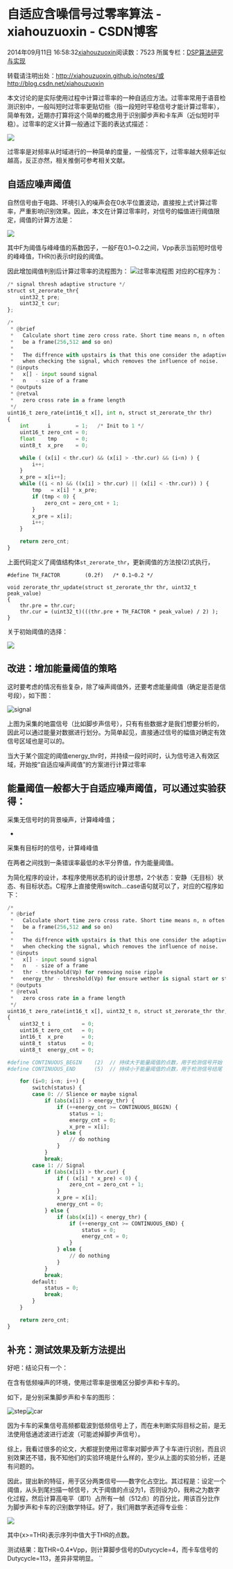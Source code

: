# 自适应含噪信号过零率算法 - xiahouzuoxin - CSDN博客





2014年09月11日 16:58:32[xiahouzuoxin](https://me.csdn.net/xiahouzuoxin)阅读数：7523
所属专栏：[DSP算法研究与实现](https://blog.csdn.net/column/details/zuoxin-dsp.html)











转载请注明出处：http://xiahouzuoxin.github.io/notes/或http://blog.csdn.net/xiahouzuoxin

本文讨论的是实际使用过程中计算过零率的一种自适应方法。过零率常用于语音检测识别中，一般叫短时过零率更贴切些（指一段短时平稳信号才能计算过零率），简单有效，近期亦打算将这个简单的概念用于识别脚步声和卡车声（近似短时平稳）。过零率的定义计算一般通过下面的表达式描述：

![](http://www.forkosh.com/mathtex.cgi?%20%5CLarge%20Z_n=%5Cfrac%7B1%7D%7BN%7D%5Csum_%7Bm=0%7D%5E%7BN-1%7D%5C%7C%7Bsgn%5Bx_n(m+1)%5D-sgn%5Bx_n(m)%5D%7D%5C%7C)

过零率是对频率从时域进行的一种简单的度量，一般情况下，过零率越大频率近似越高，反正亦然，相关推倒可参考相关文献。

## 自适应噪声阈值

自然信号由于电路、环境引入的噪声会在0水平位置波动，直接按上式计算过零率，严重影响识别效果。因此，本文在计算过零率时，对信号的幅值进行阈值限定，阈值的计算方法是：

![](http://www.forkosh.com/mathtex.cgi?%20%5CLarge%20THR(t)=%5Cfrac%7B1%7D%7B2%7D%5C%7BTHR(t-1)+F*V_%7Bpp%7D(t)%5C%7D,%20F=%5B0.1%5C%200.2%5D)

其中F为阈值与峰峰值的系数因子，一般F在0.1~0.2之间，Vpp表示当前短时信号的峰峰值，THR(t)表示t时段的阈值。

因此增加阈值判别后计算过零率的流程图为：
![过零率流程图](http://xiahouzuoxin.github.io/notes/images/%E8%87%AA%E9%80%82%E5%BA%94%E5%90%AB%E5%99%AA%E4%BF%A1%E5%8F%B7%E8%BF%87%E9%9B%B6%E7%8E%87%E7%AE%97%E6%B3%95/%E8%BF%87%E9%9B%B6%E7%8E%87%E6%B5%81%E7%A8%8B%E5%9B%BE.png)
对应的C程序为：

```python
/* signal thresh adaptive structure */
struct st_zerorate_thr{
    uint32_t pre;
    uint32_t cur;
};

/*
 * @brief   
 *   Calculate short time zero cross rate. Short time means n, n often choose to
 *   be a frame(256,512 and so on)
 *
 *   The diffrence with upstairs is that this one consider the adaptive thresh 
 *   when checking the signal, which removes the influence of noise.
 * @inputs  
 *   x[] - input sound signal
 *   n   - size of a frame
 * @outputs 
 * @retval  
 *   zero cross rate in a frame length
 */
uint16_t zero_rate(int16_t x[], int n, struct st_zerorate_thr thr)
{
    int      i        = 1;   /* Init to 1 */
    uint16_t zero_cnt = 0;
    float    tmp      = 0;
    uint8_t  x_pre    = 0;

    while ( (x[i] < thr.cur) && (x[i] > -thr.cur) && (i<n) ) {
        i++;
    }
    x_pre = x[i++];
    while ((i < n) && ((x[i] > thr.cur) || (x[i] < -thr.cur)) ) {
        tmp   = x[i] * x_pre;
        if (tmp < 0) {
            zero_cnt = zero_cnt + 1;
        }
        x_pre = x[i];
        i++;
    }

    return zero_cnt;
}
```

上面代码定义了阈值结构体`st_zerorate_thr`，更新阈值的方法按(2)式执行，

```
#define TH_FACTOR        (0.2f)   /* 0.1~0.2 */

void zerorate_thr_update(struct st_zerorate_thr thr, uint32_t peak_value)
{ 
    thr.pre = thr.cur;
    thr.cur = (uint32_t)(((thr.pre + TH_FACTOR * peak_value) / 2) );
}
```

关于初始阈值的选择：

![](http://www.forkosh.com/mathtex.cgi?%20%5CLarge%20THR(0)=F*V_%7Bpp%7D(0),%20F=%5B0.1%5C%200.2%5D)

## 改进：增加能量阈值的策略

这时要考虑的情况有些复杂，除了噪声阈值外，还要考虑能量阈值（确定是否是信号段），如下图：

![signal](http://xiahouzuoxin.github.io/notes/images/%E8%87%AA%E9%80%82%E5%BA%94%E5%90%AB%E5%99%AA%E4%BF%A1%E5%8F%B7%E8%BF%87%E9%9B%B6%E7%8E%87%E7%AE%97%E6%B3%95/signal.png)

上图为采集的地震信号（比如脚步声信号），只有有些数据才是我们想要分析的，因此可以通过能量对数据进行划分。为简单起见，直接通过信号的幅值对确定有效信号区域也是可以的。

> 
当大于某个固定的阈值energy_thr时，并持续一段时间时，认为信号进入有效区域，开始按“自适应噪声阈值”的方案进行计算过零率


能量阈值一般都大于自适应噪声阈值，可以通过实验获得：
- 
采集无信号时的背景噪声，计算峰峰值；

- 
采集有目标时的信号，计算峰峰值


在两者之间找到一条错误率最低的水平分界值，作为能量阈值。

为简化程序的设计，本程序使用状态机的设计思想，2个状态：安静（无目标）状态、有目标状态。C程序上直接使用switch...case语句就可以了，对应的C程序如下：

```python
/*
 * @brief   
 *   Calculate short time zero cross rate. Short time means n, n often choose to
 *   be a frame(256,512 and so on)
 *
 *   The diffrence with upstairs is that this one consider the adaptive thresh 
 *   when checking the signal, which removes the influence of noise.
 * @inputs  
 *   x[] - input sound signal
 *   n   - size of a frame
 *   thr - threshold(Vp) for removing noise ripple
 *   energy_thr - threshold(Vp) for ensure wether is signal start or stop
 * @outputs 
 * @retval  
 *   zero cross rate in a frame length
 */
uint16_t zero_rate(int16_t x[], uint32_t n, struct st_zerorate_thr thr, uint16_t energy_thr)
{
    uint32_t i          = 0; 
    uint16_t zero_cnt   = 0;
    int16_t  x_pre      = 0;
    uint8_t  status     = 0;
    uint8_t  energy_cnt = 0;

#define CONTINUOUS_BEGIN    (2)  // 持续大于能量阈值的点数，用于检测信号开始
#define CONTINUOUS_END      (5)  // 持续小于能量阈值的点数，用于检测信号结尾

    for (i=0; i<n; i++) {
        switch(status) {
        case 0: // Slience or maybe signal
            if (abs(x[i]) > energy_thr) {
                if (++energy_cnt >= CONTINUOUS_BEGIN) {
                    status = 1;
                    energy_cnt = 0;
                    x_pre = x[i];
                } else {
                    // do nothing
                }
            }
            break;
        case 1: // Signal
            if (abs(x[i]) > thr.cur) {
                if ( (x[i] * x_pre) < 0) {
                    zero_cnt = zero_cnt + 1;
                }
                x_pre = x[i];
                energy_cnt = 0;
            } else {
                if (abs(x[i]) < energy_thr) {
                    if (++energy_cnt >= CONTINUOUS_END) {
                        status = 0;
                        energy_cnt = 0;
                    }
                } else {
                    // do nothing
                }
            }
            break;
        default:
            status = 0;
            break;
        }
    }

    return zero_cnt;
}
```

## 补充：测试效果及新方法提出

好吧：结论只有一个：

> 
在含有低频噪声的环境，使用过零率是很难区分脚步声和卡车的。


如下，是分别采集脚步声和卡车的图形：

![step](http://xiahouzuoxin.github.io/notes/images/%E8%87%AA%E9%80%82%E5%BA%94%E5%90%AB%E5%99%AA%E4%BF%A1%E5%8F%B7%E8%BF%87%E9%9B%B6%E7%8E%87%E7%AE%97%E6%B3%95/step.PNG)![car](http://xiahouzuoxin.github.io/notes/images/%E8%87%AA%E9%80%82%E5%BA%94%E5%90%AB%E5%99%AA%E4%BF%A1%E5%8F%B7%E8%BF%87%E9%9B%B6%E7%8E%87%E7%AE%97%E6%B3%95/car.PNG)

因为卡车的采集信号高频都载波到低频信号上了，而在未判断实际目标之前，是无法使用低通滤波进行滤波（可能滤掉脚步声信号）。

综上，我看过很多的论文，大都提到使用过零率对脚步声了卡车进行识别，而且识别效果还不错，我不知他们的实验环境是什么样的，至少从上面的实验分析，还是有问题的。

因此，提出新的特征，用于区分两类信号——数字化占空比。其过程是：设定一个阈值，从头到尾扫描一帧信号，大于阈值的点设为1，否则设为0，我称之为数字化过程，然后计算高电平（即1）占所有一帧（512点）的百分比，用该百分比作为脚步声和卡车的识别数学特征。好了，我们用数学表述得专业些：

![](http://www.forkosh.com/mathtex.cgi?%20%5CLarge%20Dutycycle=%5Cfrac%7B%5C%7Bx%3E=THR%5C%7D%7D%7BN%7D%20*%20100%25)

其中{x>=THR}表示序列中值大于THR的点数。

测试结果：取THR=0.4*Vpp，则计算脚步信号的Dutycycle=4，而卡车信号的Dutycycle=113，差异非常明显。
``


